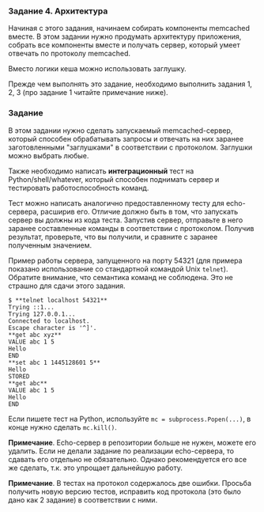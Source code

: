 ### Задание 4. Архитектура

Начиная с этого задания, начинаем собирать компоненты memcached вместе.
В этом задании нужно продумать архитектуру приложения, собрать все компоненты вместе и получать
сервер, который умеет отвечать по протоколу memcached.

Вместо логики кеша можно использовать заглушку.

Прежде чем выполнять это задание, необходимо выполнить задания 1, 2, 3 (про задание 1 читайте примечание ниже).

### Задание

В этом задании нужно сделать запускаемый memcached-сервер, который способен обрабатывать запросы и
отвечать на них заранее заготовленными "заглушками" в соответствии с протоколом.
Заглушки можно выбрать любые.

Также необходимо написать **интеграционный** тест на Python/shell/whatever, который способен
поднимать сервер и тестировать работоспособность команд.

Тест можно написать аналогично предоставленному тесту для echo-сервера, расширив его. Отличие должно быть в том,
    что запускать сервер вы должны из кода теста.
Запустив сервер, отправьте в него заранее составленные команды в соответствии с протоколом.
Получив результат, проверьте, что вы получили, и сравните с заранее полученным значением.


Пример работы сервера, запущенного на порту 54321 (для примера показано использование со стандартной
        командой Unix `telnet`). Обратите внимание, что семантика команд не соблюдена. Это не
страшно для сдачи этого задания.

```
$ **telnet localhost 54321**
Trying ::1...
Trying 127.0.0.1...
Connected to localhost.
Escape character is '^]'.
**get abc xyz**
VALUE abc 1 5
Hello
END
**set abc 1 1445128601 5**
Hello
STORED
**get abc**
VALUE abc 1 5
Hello
END
```

Если пишете тест на Python, используйте `mc = subprocess.Popen(...)`, в конце нужно сделать
`mc.kill()`.


**Примечание**. Echo-сервер в репозитории больше не нужен, можете его удалить.
Если не делали задание по реализации echo-сервера, то сдавать его отдельно не обязательно. Однако
рекомендуется его все же сделать, т.к. это упрощает дальнейшую работу.

**Примечание**. В тестах на протокол содержалось две ошибки.
Просьба получить новую версию тестов, исправить код протокола (это было дано как 2 задание) в
соответствии с ними.
